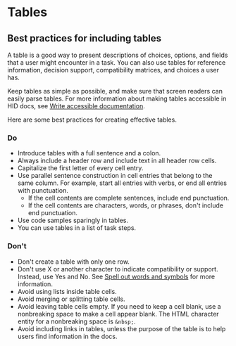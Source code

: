 # Tables

## Best practices for including tables

A table is a good way to present descriptions of choices, options, and fields that a user might encounter in a task. You can also use tables for reference information, decision support, compatibility matrices, and choices a user has.

Keep tables as simple as possible, and make sure that screen readers can easily parse tables. For more information about making tables accessible in HID docs, see [Write accessible documentation](accessibility.md#write-accessible-documentation).

Here are some best practices for creating effective tables.

### Do

- Introduce tables with a full sentence and a colon.
- Always include a header row and include text in all header row cells.
- Capitalize the first letter of every cell entry.
- Use parallel sentence construction in cell entries that belong to the same column. For example, start all entries with verbs, or end all entries with punctuation.
    - If the cell contents are complete sentences, include end punctuation.
    - If the cell contents are characters, words, or phrases, don't include end punctuation.
- Use code samples sparingly in tables.
- You can use tables in a list of task steps.

### Don't

- Don't create a table with only one row.
- Don't use X or another character to indicate compatibility or support. Instead, use Yes and No. See [Spell out words and symbols](accessibility.md#spell-out-words-and-symbols) for more information.
- Avoid using lists inside table cells.
- Avoid merging or splitting table cells.
- Avoid leaving table cells empty. If you need to keep a cell blank, use a nonbreaking space to make a cell appear blank. The HTML character entity for a nonbreaking space is `&nbsp;`.
- Avoid including links in tables, unless the purpose of the table is to help users find information in the docs.

